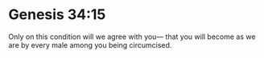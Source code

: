 # Genesis 34:15

Only on this condition will we agree with you— that you will become as we are by every male among you being circumcised.
